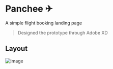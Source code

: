 # Panchee ✈
A simple flight booking landing page

> Designed the prototype through Adobe XD

## Layout
![image](https://user-images.githubusercontent.com/68998355/106393375-bdbbde80-641c-11eb-94f2-37aeabd09f16.png)



